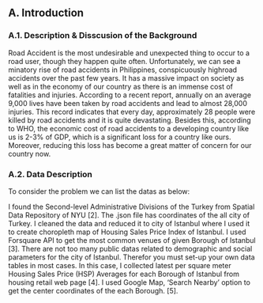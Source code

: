 ## A. Introduction


### A.1. Description & Disscusion of the Background

Road Accident is the most undesirable and unexpected thing to occur to a road user, though they happen quite often. Unfortunately, we can see a minatory rise of road accidents in Philippines, conspicuously highroad accidents over the past few years. It has a massive impact on society as well as in the economy of our country as there is an immense cost of fatalities and injuries. According to a recent report, annually on an average 9,000 lives have been taken by road accidents and lead to almost 28,000 injuries. This record indicates that every day, approximately 28 people were killed by road accidents and it is quite devastating. Besides this, according to WHO, the economic cost of road accidents to a developing country like us is 2-3% of GDP, which is a significant loss for a country like ours. Moreover, reducing this loss has become a great matter of concern for our country now.


### A.2. Data Description
To consider the problem we can list the datas as below:

I found the Second-level Administrative Divisions of the Turkey from Spatial Data Repository of NYU [2]. The .json file has coordinates of the all city of Turkey. I cleaned the data and reduced it to city of Istanbul where I used it to create choropleth map of Housing Sales Price Index of Istanbul.
I used Forsquare API to get the most common venues of given Borough of Istanbul [3].
There are not too many public datas related to demographic and social parameters for the city of Istanbul. Therefor you must set-up your own data tables in most cases. In this case, I collected latest per square meter Housing Sales Price (HSP) Averages for each Borough of Istanbul from housing retail web page [4].
I used Google Map, ‘Search Nearby’ option to get the center coordinates of the each Borough. [5].
